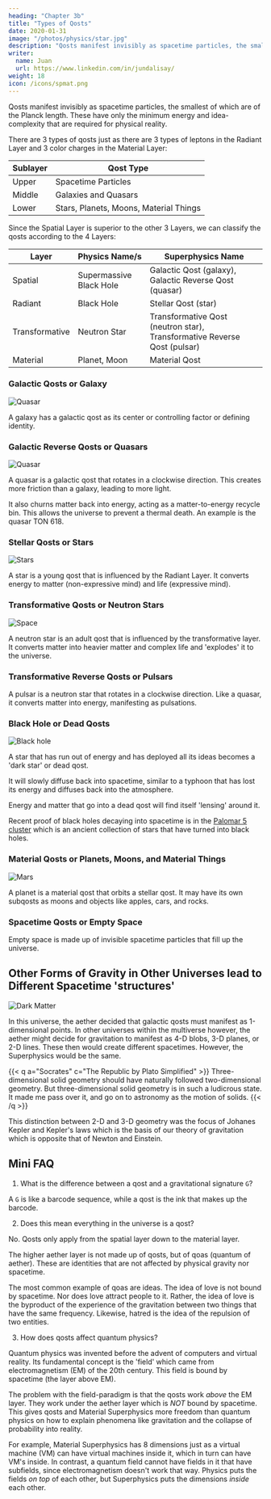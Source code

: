 ```yaml
---
heading: "Chapter 3b"
title: "Types of Qosts"
date: 2020-01-31
image: "/photos/physics/star.jpg"
description: "Qosts manifest invisibly as spacetime particles, the smallest of which are of the Planck length"
writer:
  name: Juan
  url: https://www.linkedin.com/in/jundalisay/
weight: 18
icon: /icons/spmat.png
---
```



Qosts manifest invisibly as spacetime particles, the smallest of which are of the Planck length. These have only the minimum energy and idea-complexity that are required for physical reality. 


There are 3 types of qosts just as there are 3 types of leptons in the Radiant Layer and 3 color charges in the Material Layer:

Sublayer | Qost Type 
--- | ---
Upper | Spacetime Particles
Middle | Galaxies and Quasars
Lower | Stars, Planets, Moons, Material Things


Since the Spatial Layer is superior to the other 3 Layers, we can classify the qosts according to the 4 Layers:

<!-- The qosts with more energy and idea-complexity become heavenly bodies and are classified below: -->

Layer | Physics Name/s | Superphysics Name
--- | --- | --- 
Spatial | Supermassive Black Hole | Galactic Qost (galaxy), Galactic Reverse Qost (quasar)
Radiant | Black Hole |  Stellar Qost (star)
Transformative | Neutron Star | Transformative Qost (neutron star), Transformative Reverse Qost (pulsar)
Material | Planet, Moon | Material Qost


### Galactic Qosts or Galaxy

![Quasar](https://sorasystem.sirv.com/photos/quasar.jpg)

A galaxy has a galactic qost as its center or controlling factor or defining identity. 


### Galactic Reverse Qosts or Quasars

![Quasar](https://sorasystem.sirv.com/photos/quasar.jpg)

A quasar is a galactic qost that rotates in a clockwise direction. This creates more friction than a galaxy, leading to more light.

It also churns matter back into energy, acting as a matter-to-energy recycle bin. This allows the universe to prevent a thermal death. An example is the quasar TON 618. 


### Stellar Qosts or Stars

![Stars](https://sorasystem.sirv.com/photos/sun800.jpg)

A star is a young qost that is influenced by the Radiant Layer. It converts energy to matter (non-expressive mind) and life (expressive mind).



### Transformative Qosts or Neutron Stars

![Space](https://sorasystem.sirv.com/photos/space.jpg)

A neutron star is an adult qost that is influenced by the transformative layer. It converts matter into heavier matter and complex life and 'explodes' it to the universe.


### Transformative Reverse Qosts or Pulsars

A pulsar is a neutron star that rotates in a clockwise direction. Like a quasar, it converts matter into energy, manifesting as pulsations.


### Black Hole or Dead Qosts

![Black hole](https://sorasystem.sirv.com/photos/blackholes800.jpg)

<!-- In Physics, a black hole is hole in the fabric of spacetime which has a singularity in its center. It is said that singularity is an area where the laws of physics break down, which is an absurdity.

To get rid of this absurdity, Superphysics instead calls it a dark qost which is a star (stellar qost) that has done its job of creating matter and will diffuse slowly into dark matter. Going into the center of a dark qost would be just like going to the center of any star.  -->

A star that has run out of energy and has deployed all its ideas becomes a 'dark star' or dead qost. 

It will slowly diffuse back into spacetime, similar to a typhoon that has lost its energy and diffuses back into the atmosphere. 

 <!-- pure gravitation as a remnant qost or decayed black hole.  -->

Energy and matter that go into a dead qost will find itself 'lensing' around it.

 <!-- since it does not occupy spacetime.  -->

<!-- Going into a center of a dead qost would just be like    -->

Recent proof of black holes decaying into spacetime is in the [Palomar 5 cluster](https://www.space.com/black-holes-overrun-star-cluster-palomar-5-star-cluster) which is an ancient collection of stars that have turned into black holes.


<!-- ### Dark Matter (Decayed black holes) or Remnant qosts

![Palomar cluster](https://sorasystem.sirv.com/photos/palomar.jpg)

Dark qosts lose their identity and disperse themselves onto spacetime as remnant qosts. In computing, memory is finite and so virtual objects have to be cleaned up or 'garbage collected' to give a chance for new objects to exist. But the universe is infinite and so the dead stars do not need to be recycled. 
 -->


 <!-- that, in turn, will turn into pure gravitation (dark matter) as empty (void) space.  -->



### Material Qosts or Planets, Moons, and Material Things

![Mars](https://sorasystem.sirv.com/photos/mars.jpg)

A planet is a material qost that orbits a stellar qost. It may have its own subqosts as moons and objects like apples, cars, and rocks. <!-- Unlike stellar qosts, material qosts solidify into material bodies as a consequence of the influence of the material layer. -->



### Spacetime Qosts or Empty Space

Empty space is made up of invisible spacetime particles that fill up the universe.




## Other Forms of Gravity in Other Universes lead to Different Spacetime 'structures'

![Dark Matter](https://sorasystem.sirv.com/photos/darkmatter.jpg)

In this universe, the aether decided that galactic qosts must manifest as 1-dimensional points. In other universes within the multiverse however, the aether might decide for gravitation to manifest as 4-D blobs, 3-D planes, or 2-D lines. These then would create different spacetimes. However, the Superphysics would be the same.

{{< q a="Socrates" c="The Republic by Plato Simplified" >}}
Three-dimensional solid geometry should have naturally followed two-dimensional geometry. But three-dimensional solid geometry is in such a ludicrous state. It made me pass over it, and go on to astronomy as the motion of solids.
{{< /q >}}


This distinction between 2-D and 3-D geometry was the focus of Johanes Kepler and Kepler's laws which is the basis of our theory of gravitation which is opposite that of Newton and Einstein. 




## Mini FAQ

1. What is the difference between a qost and a gravitational signature `G`?

A `G` is like a barcode sequence, while a qost is the ink that makes up the barcode. 


2. Does this mean everything in the universe is a qost?

No. Qosts only apply from the spatial layer down to the material layer. 

The higher aether layer is not made up of qosts, but of qoas (quantum of aether). These are identities that are not affected by physical gravity nor spacetime.

The most common example of qoas are ideas. The idea of love is not bound by spacetime. Nor does love attract people to it. Rather, the idea of love is the byproduct of the experience of the gravitation between two things that have the same frequency. Likewise, hatred is the idea of the repulsion of two entities.


3. How does qosts affect quantum physics?

Quantum physics was invented before the advent of computers and virtual reality. Its fundamental concept is the 'field' which came from electromagnetism (EM) of the 20th century. This field is bound by spacetime (the layer above EM).

The problem with the field-paradigm is that the qosts work *above* the EM layer. They work under the aether layer which is *NOT* bound by spacetime. <!-- In our computer analogy, the which is  or an abstract RAM of a computer instead of fields. --> This gives qosts and Material Superphysics more freedom than quantum physics on how to explain phenomena like gravitation and the collapse of probability into reality. 

For example, Material Superphysics has 8 dimensions just as a virtual machine (VM) can have virtual machines inside it, which in turn can have VM's inside. In contrast, a quantum field cannot have fields in it that have subfields, since electromagnetism doesn't work that way. Physics puts the fields *on top* of each other, but Superphysics puts the dimensions *inside* each other.  
